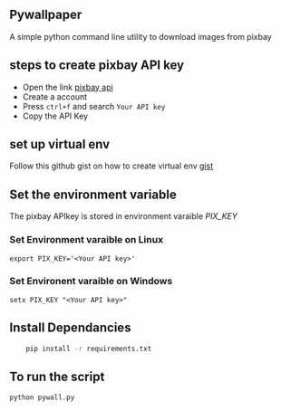 ## Pywallpaper

A simple python command line utility to download images from pixbay

## steps to create pixbay API key

* Open the link [pixbay api](https://pixabay.com/api/docs/)
* Create a account 
* Press `ctrl+f` and search `Your API key`
* Copy the API Key

## set up virtual env

Follow this github gist on how to create virtual env [gist](https://gist.github.com/Geoyi/d9fab4f609e9f75941946be45000632b)



## Set the environment variable

The pixbay APIkey is stored in environment varaible *PIX_KEY*

### Set Environment varaible on Linux

```
export PIX_KEY='<Your API key>'
```

### Set Environent varaible on Windows

```
setx PIX_KEY "<Your API key>"

```

## Install Dependancies

```bash
    pip install -r requirements.txt
```

## To run the script

```bash
python pywall.py

```